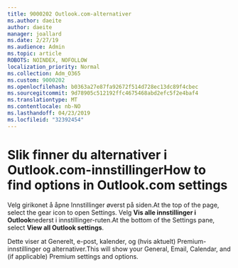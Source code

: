 ```yaml
---
title: 9000202 Outlook.com-alternativer
ms.author: daeite
author: daeite
manager: joallard
ms.date: 2/27/19
ms.audience: Admin
ms.topic: article
ROBOTS: NOINDEX, NOFOLLOW
localization_priority: Normal
ms.collection: Adm_O365
ms.custom: 9000202
ms.openlocfilehash: b0363a27e87fa92672f514d728ec13dc89f4cbec
ms.sourcegitcommit: 9d78905c512192ffc4675468abd2efc5f2e4baf4
ms.translationtype: MT
ms.contentlocale: nb-NO
ms.lasthandoff: 04/23/2019
ms.locfileid: "32392454"
---
```

# <a name="how-to-find-options-in-outlookcom-settings"></a><span data-ttu-id="1cbb7-102">Slik finner du alternativer i Outlook.com-innstillinger</span><span class="sxs-lookup"><span data-stu-id="1cbb7-102">How to find options in Outlook.com settings</span></span>

<span data-ttu-id="1cbb7-103">Velg girikonet å åpne Innstillinger øverst på siden.</span><span class="sxs-lookup"><span data-stu-id="1cbb7-103">At the top of the page, select the gear icon to open Settings.</span></span> <span data-ttu-id="1cbb7-104">Velg **Vis alle innstillinger i Outlook**nederst i innstillinger-ruten.</span><span class="sxs-lookup"><span data-stu-id="1cbb7-104">At the bottom of the Settings pane, select **View all Outlook settings**.</span></span>

<span data-ttu-id="1cbb7-105">Dette viser at Generelt, e-post, kalender, og (hvis aktuelt) Premium-innstillinger og alternativer.</span><span class="sxs-lookup"><span data-stu-id="1cbb7-105">This will show your General, Email, Calendar, and (if applicable) Premium settings and options.</span></span>